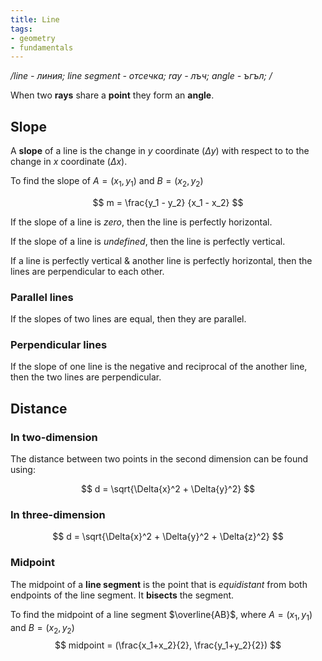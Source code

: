 ```yaml
---
title: Line
tags:
- geometry
- fundamentals
---
```


*/line - линия; line segment - отсечка; ray - лъч; angle - ъгъл; /*

When two **rays** share a **point** they form an **angle**.

## Slope

A **slope** of a line is the change in $y$ coordinate ($\Delta{y}$) with respect to to the change in $x$ coordinate ($\Delta{x}$).

To find the slope of $A = (x_1, y_1)$ and $B = (x_2, y_2)$

$$
m = \frac{y_1 - y_2} {x_1 - x_2}
$$

If the slope of a line is *zero*, then the line is perfectly horizontal.

If the slope of a line is *undefined*, then the line is perfectly vertical.

If a line is perfectly vertical & another line is perfectly horizontal, then the lines are perpendicular to each other.

### Parallel lines

If the slopes of two lines are equal, then they are parallel.

### Perpendicular lines

If the slope of one line is the negative and reciprocal of the another line, then the two lines are perpendicular.

## Distance

### In two-dimension

The distance between two points in the second dimension can be found using:

$$
d = \sqrt{\Delta{x}^2 + \Delta{y}^2}
$$
### In three-dimension

$$
d = \sqrt{\Delta{x}^2 + \Delta{y}^2 + \Delta{z}^2}
$$

### Midpoint

The midpoint of a **line segment** is the point that is *equidistant* from both endpoints of the line segment. It **bisects** the segment.

To find the midpoint of a line segment $\overline{AB}$, where $A = (x_1, y_1)$ and $B = (x_2, y_2)$
$$
midpoint = (\frac{x_1+x_2}{2}, \frac{y_1+y_2}{2})
$$
